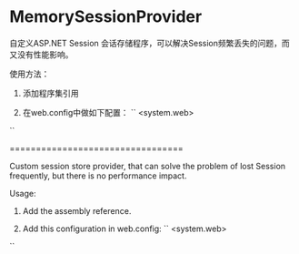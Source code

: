 # MemorySessionProvider

自定义ASP.NET Session 会话存储程序，可以解决Session频繁丢失的问题，而又没有性能影响。

使用方法：

1. 添加程序集引用

2. 在web.config中做如下配置：
``
<system.web>
  <sessionState timeout="20" mode="Custom" customProvider="MemorySessionProvider">
	<providers>
	  <add name="MemorySessionProvider" type="MemorySessionProvider.SessionProvider,MemorySessionProvider"/>
	</providers>
  </sessionState>
</system.web> 
``

=================================

Custom session store provider, that can solve the problem of lost Session frequently, but there is no performance impact.

Usage:

1. Add the assembly reference.

2. Add this configuration in web.config:
``
<system.web>
  <sessionState timeout="20" mode="Custom" customProvider="MemorySessionProvider">
	<providers>
	  <add name="MemorySessionProvider" type="MemorySessionProvider.SessionProvider,MemorySessionProvider"/>
	</providers>
  </sessionState>
</system.web> 
``
